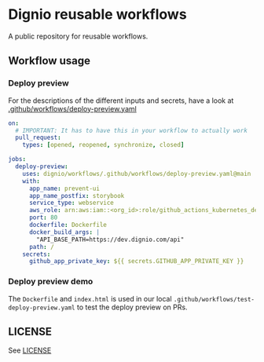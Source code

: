 # Dignio reusable workflows

A public repository for reusable workflows.

## Workflow usage

### Deploy preview

For the descriptions of the different inputs and secrets, have a look at [.github/workflows/deploy-preview.yaml](.github/workflows/deploy-preview.yaml)

```yaml
on:
  # IMPORTANT: It has to have this in your workflow to actually work
  pull_request:
    types: [opened, reopened, synchronize, closed]

jobs:
  deploy-preview:
    uses: dignio/workflows/.github/workflows/deploy-preview.yaml@main
    with:
      app_name: prevent-ui
      app_name_postfix: storybook
      service_type: webservice
      aws_role: arn:aws:iam::<org_id>:role/github_actions_kubernetes_deployment_development
      port: 80
      dockerfile: Dockerfile
      docker_build_args: |
        "API_BASE_PATH=https://dev.dignio.com/api"
      path: /
    secrets:
      github_app_private_key: ${{ secrets.GITHUB_APP_PRIVATE_KEY }}
```

### Deploy preview demo

The `Dockerfile` and `index.html` is used in our local `.github/workflows/test-deploy-preview.yaml` to test the deploy preview on PRs.
## LICENSE
See [LICENSE](LICENSE)

